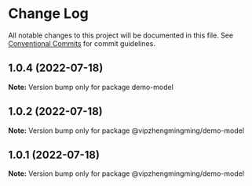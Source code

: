 # Change Log

All notable changes to this project will be documented in this file.
See [Conventional Commits](https://conventionalcommits.org) for commit guidelines.

## 1.0.4 (2022-07-18)

**Note:** Version bump only for package demo-model





## 1.0.2 (2022-07-18)

**Note:** Version bump only for package @vipzhengmingming/demo-model





## 1.0.1 (2022-07-18)

**Note:** Version bump only for package @vipzhengmingming/demo-model

